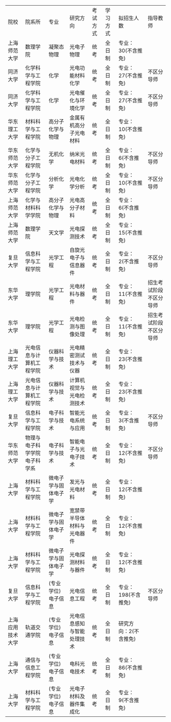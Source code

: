 | | | | | | | | |
|-|-|-|-|-|-|-|-|
|院校|院系所|专业|研究方向|考试方式|学习方式|拟招生人数|指导教师|
|上海师范大学|数理学院|凝聚态物理|光电子物理|统考|全日制|专业：30(不含推免)| |
|同济大学|化学科学与工程学院|化学|光电功能材料化学|统考|全日制|专业：27(不含推免)|不区分导师|
|同济大学|化学科学与工程学院|化学|光电催化与环境化学|统考|全日制|专业：27(不含推免)|不区分导师|
|华东理工大学|材料科学与工程学院|高分子化学与物理|金属有机高分子光电材料|统考|全日制|专业：10(不含推免)| |
|华东师范大学|化学与分子工程学院|无机化学|纳米光电材料|统考|全日制|专业：6(不含推免)|不区分导师|
|华东师范大学|化学与分子工程学院|分析化学|光电化学分析|统考|全日制|专业：10(不含推免)|不区分导师|
|上海师范大学|化学与材料科学学院|高分子化学与物理|光电高分子材料|统考|全日制|专业：6(不含推免)| |
|上海师范大学|数理学院|天文学|光电探测技术|统考|全日制|专业：15(不含推免)| |
|复旦大学|信息科学与工程学院|光学工程|自旋光电子与信息器件|统考|全日制|专业：2(不含推免)|不区分导师|
|东华大学|理学院|光学工程|光电材料与器件|统考|全日制|专业：11(不含推免)|招生考试阶段不区分导师|
|东华大学|理学院|光学工程|光电检测与图像处理|统考|全日制|专业：11(不含推免)|招生考试阶段不区分导师|
|上海理工大学|光电信息与计算机工程学院|仪器科学与技术|光电精密测试技术与仪器|统考|全日制|专业：23(不含推免)| |
|上海理工大学|光电信息与计算机工程学院|仪器科学与技术|计算机视觉与光电检测技术|统考|全日制|专业：23(不含推免)| |
|复旦大学|信息科学与工程学院|电子科学与技术|智能光电系统与应用|统考|全日制|专业：3(不含推免)|不区分导师|
|华东师范大学|物理与电子科学学院电子科学系|电子科学与技术|智能电子与光电子技术|统考|全日制|专业：12(不含推免)|不区分导师|
|上海大学|材料科学与工程学院|微电子学与固体电子学|发光与光电材料|统考|全日制|专业：12(不含推免)| |
|上海大学|材料科学与工程学院|微电子学与固体电子学|宽禁带半导体材料与光电器件|统考|全日制|专业：12(不含推免)| |
|上海大学|材料科学与工程学院|微电子学与固体电子学|光电探测材料与器件|统考|全日制|专业：12(不含推免)| |
|复旦大学|信息科学与工程学院|(专业学位)电子信息|光电信息工程|统考|全日制|专业：198(不含推免)|不区分导师|
|上海应用技术大学|轨道交通学院|(专业学位)电子信息|光电信息感知与智能处理技术|统考|全日制|研究方向：2(不含推免)| |
|上海大学|通信与信息工程学院|(专业学位)电子信息|电科光电技术|统考|全日制|专业：86(不含推免)| |
|上海大学|材料科学与工程学院|(专业学位)电子信息|光电子材料及器件集成化|统考|全日制|专业：9(不含推免)| |
